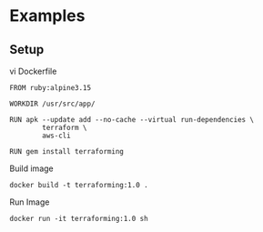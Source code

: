 # Examples

## Setup

vi Dockerfile
```
FROM ruby:alpine3.15

WORKDIR /usr/src/app/

RUN apk --update add --no-cache --virtual run-dependencies \
        terraform \
        aws-cli

RUN gem install terraforming
```

Build image
```
docker build -t terraforming:1.0 .
```

Run Image
```
docker run -it terraforming:1.0 sh
```







